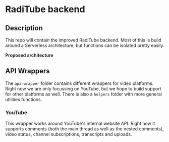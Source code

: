 # RadiTube backend

## Description

This repo will contain the improved RadiTube backend. Most of this is build around a Serverless architecture, but functions can be isolated pretty easily.

**Proposed architecture**



## API Wrappers


The ```api-wrapper``` folder contains different wrappers for video platforms. Right now we are only focussing on YouTube, but we hope to build support for other platforms as well. There is also a ```helpers``` folder with more general utilities functions.

### YouTube

This wrapper works around YouTube's internal website API. Right now it supports comments (both the main thread as well as the nested comments), video status, channel subscriptions, transcripts and uploads.
